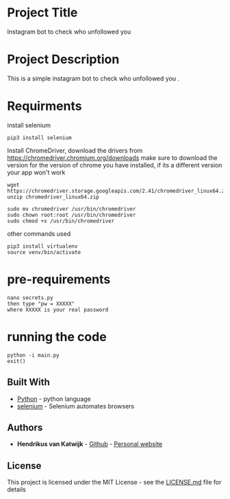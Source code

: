 # Project Title

Instagram bot to check who unfollowed you

# Project Description

This is a simple instagram bot to check who unfollowed you .

# Requirments
install selenium
```
pip3 install selenium
```


Install ChromeDriver,
download the drivers from https://chromedriver.chromium.org/downloads make sure to download the version for the version of chrome you have installed, if its a different version your app won't work

```
wget https://chromedriver.storage.googleapis.com/2.41/chromedriver_linux64.zip
unzip chromedriver_linux64.zip

sudo mv chromedriver /usr/bin/chromedriver
sudo chown root:root /usr/bin/chromedriver
sudo chmod +x /usr/bin/chromedriver
```

other commands used
```
pip3 install virtualenv
source venv/bin/activate
```
# pre-requirements
```
nano secrets.py
then type "pw = XXXXX"
where XXXXX is your real password
```

# running the code
```
python -i main.py
exit()
```

## Built With

* [Python](hhttps://www.python.org/) - python language
* [selenium](hhttps://www.selenium.dev/) - Selenium automates browsers

## Authors

* **Hendrikus van Katwijk** - [Github](https://github.com/vankatwijk) - [Personal website](https://hpvk.com)

## License

This project is licensed under the MIT License - see the [LICENSE.md](LICENSE.md) file for details
